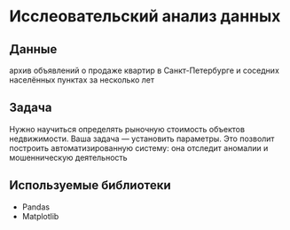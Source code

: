 # Исслеовательский анализ данных
## Данные
архив объявлений о продаже квартир в Санкт-Петербурге и соседних населённых пунктах за несколько лет
## Задача
Нужно научиться определять рыночную стоимость объектов недвижимости. Ваша задача — установить параметры. Это позволит построить автоматизированную систему: она отследит аномалии и мошенническую деятельность
## Используемые библиотеки
- Pandas
- Matplotlib

